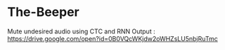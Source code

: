 # The-Beeper
Mute undesired audio using CTC and RNN
Output : https://drive.google.com/open?id=0B0VQcWKjdw2oWHZsLU5nbjRuTmc
